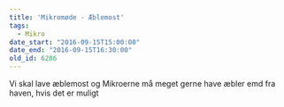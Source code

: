 ```yaml
---
title: 'Mikromøde - Æblemost'
tags:
  - Mikro
date_start: "2016-09-15T15:00:00"
date_end: "2016-09-15T16:30:00"
old_id: 6286
---
```

Vi skal lave æblemost og Mikroerne må meget gerne have æbler emd fra haven, hvis det er muligt